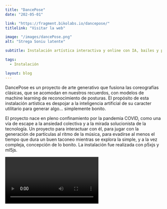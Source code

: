 ```yaml
---
title: "DancePose"
date: "202-05-01"

link: "https://fragment.bikolabs.io/dancepose/"
titlelink: "Visitar la web"

image: "/images/dancePose.png"
alt: "Strega Soniu latente"

subtitle: Instalación artística interactiva y online con IA, bailes y partículas en plena pandemia

tags:
  - Instalación

layout: blog
---
```


<script>
  import Image from "$lib/image/Image.svelte";
  import ImageRow from "$lib/layout/ImageRow/ImageRow.svelte";
  import Materials from "$lib/components/Materials/Materials.svelte";
  import Video from "$lib/components/Video/Video.svelte"
</script>

DancePose es un proyecto de arte generativo que fusiona las coreografías clásicas, que se acomodan en nuestros recuerdos, con modelos de machine learning de reconocimiento de posturas. El propósito de esta instalación artística es despojar a la inteligencia artificial de su caracter utilitario para generar algo… simplemente bonito.

El proyecto nace en pleno confinamiento por la pandemia COVID, como una vía de escape a la ansiedad colectiva y a la mirada solucionista de la tecnología. Un proyecto para interactuar con él, para jugar con la generación de partículas al ritmo de la música, para evadirse al menos el tiempo que dura un buen taconeo mientras se explora la simple, y a la vez compleja, concepción de lo bonito. La instalación fue realizada con p5xjs y ml5js.

<Video caption="Dance Pose emplea machine learning para reconocer las posturas de las coreografías, generando partículas al ritmo del movimiento y la música." srcogg="/videos/dancePose-v.ogv"  srcmp4="/videos/dancePose-v.mp4" />

<ImageRow src="/images/dancePose-v.jpg" alt="dancepose" lastsrc="/images/dancePose2-h.jpg" lastalt="dancepose" />

Captura de un fragmento de la película musical Bailando bajo la lluvia. Una composicion generada por DancePose.

### Materiales

<Materials category="web" links={[
['Instalación online del proyecto', 'https://fragment.bikolabs.io/dancepose/'],
]}
/>
<Materials category="Rrss" links={[
['Material audiovisual compartido en Instagram', 'https://www.instagram.com/bikolabs/?hl=es'],
]}
/>
